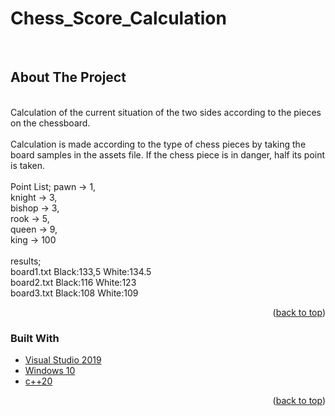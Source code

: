 # Chess_Score_Calculation<br>

<!-- ABOUT THE PROJECT --><br>
## About The Project<br>
<br>
Calculation of the current situation of the two sides according to the pieces on the chessboard. <br>
<br>
Calculation is made according to the type of chess pieces by taking the board samples in the assets file. If the chess piece is in danger, half its point is taken. <br>
<br>
Point List;
pawn -> 1, <br>
knight -> 3, <br>
bishop -> 3, <br>
rook -> 5, <br>
queen -> 9, <br>
king -> 100 <br>
<br>
results;<br>
board1.txt		Black:133,5	White:134.5 <br>
board2.txt		Black:116	White:123 <br>
board3.txt		Black:108	White:109 <br>

<p align="right">(<a href="#top">back to top</a>)</p>


### Built With<br>

* [Visual Studio 2019](https://visualstudio.microsoft.com/) <br>
* [Windows 10](https://www.microsoft.com/) <br>
* [c++20](https://en.cppreference.com/w/cpp/20) <br>

<p align="right">(<a href="#top">back to top</a>)</p>
